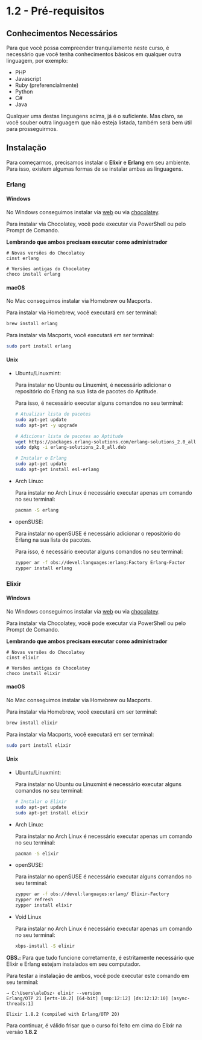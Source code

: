 # 1.2 - Pré-requisitos

## Conhecimentos Necessários

Para que você possa compreender tranquilamente neste curso, é necessário que você tenha conhecimentos básicos em qualquer outra linguagem, por exemplo:

  * PHP
  * Javascript
  * Ruby (preferencialmente)
  * Python
  * C#
  * Java

Qualquer uma destas linguagens acima, já é o suficiente. Mas claro, se você souber outra linguagem que não esteja listada, também será bem útil para prosseguirmos.

## Instalação

Para começarmos, precisamos instalar o **Elixir** e **Erlang** em seu ambiente. Para isso, existem algumas formas de se instalar ambas as linguagens.

### Erlang

#### Windows

No Windows conseguimos instalar via [web](http://www.erlang.org/download.html) ou via [chocolatey](https://chocolatey.org/).

Para instalar via Chocolatey, você pode executar via PowerShell ou pelo Prompt de Comando.

**Lembrando que ambos precisam executar como administrador**

```batch
# Novas versões do Chocolatey
cinst erlang

# Versões antigas do Chocolatey
choco install erlang
```

#### macOS

No Mac conseguimos instalar via Homebrew ou Macports.

Para instalar via Homebrew, você executará em ser terminal:

```sh
brew install erlang
```

Para instalar via Macports, você executará em ser terminal:

```sh
sudo port install erlang
```

#### Unix

 * Ubuntu/Linuxmint:

   Para instalar no Ubuntu ou Linuxmint, é necessário adicionar o repositório do Erlang na sua lista de pacotes do Aptitude.

   Para isso, é necessário executar alguns comandos no seu terminal:

   ```sh
   # Atualizar lista de pacotes
   sudo apt-get update
   sudo apt-get -y upgrade

   # Adicionar lista de pacotes ao Aptitude
   wget https://packages.erlang-solutions.com/erlang-solutions_2.0_all.deb
   sudo dpkg -i erlang-solutions_2.0_all.deb

   # Instalar o Erlang
   sudo apt-get update
   sudo apt-get install esl-erlang
   ```

 * Arch Linux:

   Para instalar no Arch Linux é necessário executar apenas um comando no seu terminal:

   ```sh
   pacman -S erlang
   ```

 * openSUSE:

   Para instalar no openSUSE é necessário adicionar o repositório do Erlang na sua lista de pacotes.

   Para isso, é necessário executar alguns comandos no seu terminal:

   ```sh
   zypper ar -f obs://devel:languages:erlang:Factory Erlang-Factor
   zypper install erlang
   ```

### Elixir

#### Windows

No Windows conseguimos instalar via [web](https://repo.hex.pm/elixir-websetup.exe) ou via [chocolatey](https://chocolatey.org/).

Para instalar via Chocolatey, você pode executar via PowerShell ou pelo Prompt de Comando.

**Lembrando que ambos precisam executar como administrador**

```batch
# Novas versões do Chocolatey
cinst elixir

# Versões antigas do Chocolatey
choco install elixir
```

#### macOS

No Mac conseguimos instalar via Homebrew ou Macports.

Para instalar via Homebrew, você executará em ser terminal:

```sh
brew install elixir
```

Para instalar via Macports, você executará em ser terminal:

```sh
sudo port install elixir
```

#### Unix

 * Ubuntu/Linuxmint:

   Para instalar no Ubuntu ou Linuxmint é necessário executar alguns comandos no seu terminal:

   ```sh
   # Instalar o Elixir
   sudo apt-get update
   sudo apt-get install elixir
   ```

 * Arch Linux:

   Para instalar no Arch Linux é necessário executar apenas um comando no seu terminal:

   ```sh
   pacman -S elixir
   ```

 * openSUSE:

   Para instalar no openSUSE é necessário executar alguns comandos no seu terminal:

   ```sh
   zypper ar -f obs://devel:languages:erlang/ Elixir-Factory
   zypper refresh
   zypper install elixir
   ```
 * Void Linux
 
   Para instalar no Arch Linux é necessário executar apenas um comando no seu terminal:
   
   ```sh
   xbps-install -S elixir
   ```


**OBS.:** Para que tudo funcione corretamente, é estritamente necessário que Elixir e Erlang estejam instalados em seu computador.

Para testar a instalação de ambos, você pode executar este comando em seu terminal:

```
→ C:\Users\aleDsz› elixir --version
Erlang/OTP 21 [erts-10.2] [64-bit] [smp:12:12] [ds:12:12:10] [async-threads:1]

Elixir 1.8.2 (compiled with Erlang/OTP 20)
```

Para continuar, é válido frisar que o curso foi feito em cima do Elixir na versão **1.8.2**
